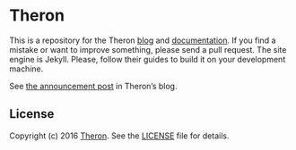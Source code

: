 # Theron

This is a repository for the Theron [blog](https://therondb.com/blog) and
[documentation](https://therondb.com/docs). If you find a mistake or want to
improve something, please send a pull request. The site engine is Jekyll.
Please, follow their guides to build it on your development machine.

See [the announcement post](https://therondb.com/blog/sustainable-theron-documentation-with-jekyll.html) in Theron’s blog.

## License

Copyright (c) 2016 [Theron](https://therondb.com). See the [LICENSE](LICENSE)
file for details.
